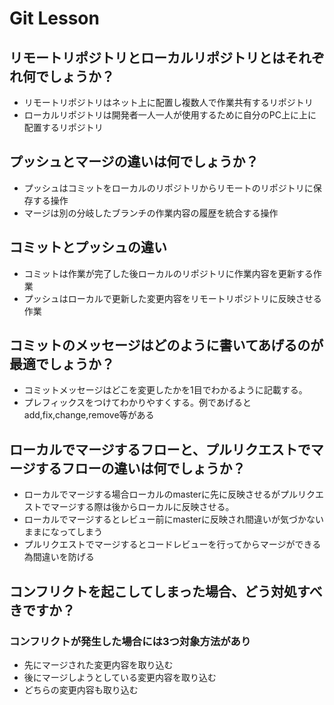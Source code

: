 # Git Lesson
## リモートリポジトリとローカルリポジトリとはそれぞれ何でしょうか？
* リモートリポジトリはネット上に配置し複数人で作業共有するリポジトリ
* ローカルリポジトリは開発者一人一人が使用するために自分のPC上に上に配置するリポジトリ
## プッシュとマージの違いは何でしょうか？
* プッシュはコミットをローカルのリポジトリからリモートのリポジトリに保存する操作
* マージは別の分岐したブランチの作業内容の履歴を統合する操作
## コミットとプッシュの違い
* コミットは作業が完了した後ローカルのリポジトリに作業内容を更新する作業
* プッシュはローカルで更新した変更内容をリモートリポジトリに反映させる作業
## コミットのメッセージはどのように書いてあげるのが最適でしょうか？
* コミットメッセージはどこを変更したかを1目でわかるように記載する。
* プレフィックスをつけてわかりやすくする。例であげるとadd,fix,change,remove等がある
## ローカルでマージするフローと、プルリクエストでマージするフローの違いは何でしょうか？
* ローカルでマージする場合ローカルのmasterに先に反映させるがプルリクエストでマージする際は後からローカルに反映させる。
* ローカルでマージするとレビュー前にmasterに反映され間違いが気づかないままになってしまう
* プルリクエストでマージするとコードレビューを行ってからマージができる為間違いを防げる
## コンフリクトを起こしてしまった場合、どう対処すべきですか？
### コンフリクトが発生した場合には3つ対象方法があり
* 先にマージされた変更内容を取り込む
* 後にマージしようとしている変更内容を取り込む
* どちらの変更内容も取り込む